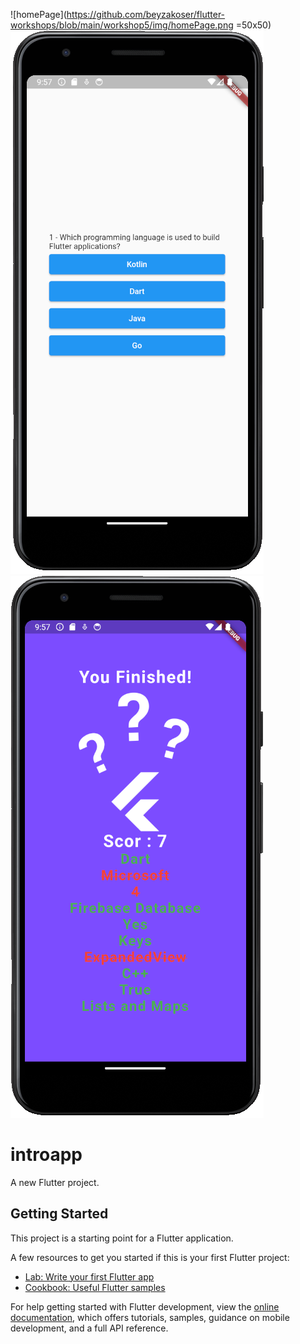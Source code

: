 ![homePage](https://github.com/beyzakoser/flutter-workshops/blob/main/workshop5/img/homePage.png =50x50)
![questionPage](https://github.com/beyzakoser/flutter-workshops/blob/main/workshop5/img/questionPage.png)
![resultPage](https://github.com/beyzakoser/flutter-workshops/blob/main/workshop5/img/resultPage.png)


# introapp

A new Flutter project.

## Getting Started

This project is a starting point for a Flutter application.

A few resources to get you started if this is your first Flutter project:

- [Lab: Write your first Flutter app](https://docs.flutter.dev/get-started/codelab)
- [Cookbook: Useful Flutter samples](https://docs.flutter.dev/cookbook)

For help getting started with Flutter development, view the
[online documentation](https://docs.flutter.dev/), which offers tutorials,
samples, guidance on mobile development, and a full API reference.

